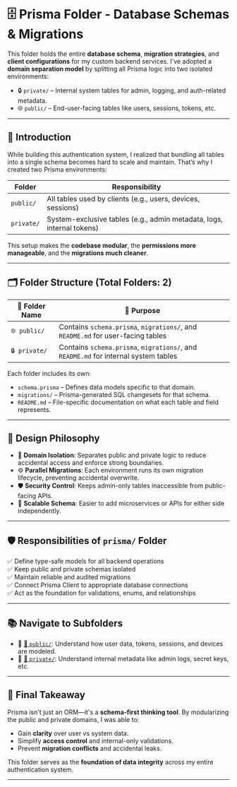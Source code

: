 # 🗄️ Prisma Folder - Database Schemas & Migrations

This folder holds the entire **database schema**, **migration strategies**, and **client configurations** for my custom backend services. I've adopted a **domain separation model** by splitting all Prisma logic into two isolated environments:

- 🔒 `private/` – Internal system tables for admin, logging, and auth-related metadata.
- 🌐 `public/` – End-user-facing tables like users, sessions, tokens, etc.

---

## 📖 **Introduction**

While building this authentication system, I realized that bundling all tables into a single schema becomes hard to scale and maintain. That’s why I created two Prisma environments:

| Folder    | Responsibility |
|-----------|----------------|
| `public/` | All tables used by clients (e.g., users, devices, sessions) |
| `private/` | System-exclusive tables (e.g., admin metadata, logs, internal tokens) |

This setup makes the **codebase modular**, the **permissions more manageable**, and the **migrations much cleaner**.

---

## 🗂️ Folder Structure (Total Folders: 2)

| 📁 Folder Name   | 🧩 Purpose                                                                 |
|------------------|---------------------------------------------------------------------------|
| `🌐 public/`      | Contains `schema.prisma`, `migrations/`, and `README.md` for user-facing tables |
| `🔒 private/`     | Contains `schema.prisma`, `migrations/`, and `README.md` for internal system tables |

Each folder includes its own:

- `schema.prisma` – Defines data models specific to that domain.
- `migrations/` – Prisma-generated SQL changesets for that schema.
- `README.md` – File-specific documentation on what each table and field represents.

---

## 🧠 **Design Philosophy**

- 🧩 **Domain Isolation**: Separates public and private logic to reduce accidental access and enforce strong boundaries.
- ⚙️ **Parallel Migrations**: Each environment runs its own migration lifecycle, preventing accidental overwrite.
- 🛡️ **Security Control**: Keeps admin-only tables inaccessible from public-facing APIs.
- 🔁 **Scalable Schema**: Easier to add microservices or APIs for either side independently.

---

## 🛡️ Responsibilities of `prisma/` Folder

✅ Define type-safe models for all backend operations  
✅ Keep public and private schemas isolated  
✅ Maintain reliable and audited migrations  
✅ Connect Prisma Client to appropriate database connections  
✅ Act as the foundation for validations, enums, and relationships  

---

## 📚 Navigate to Subfolders

- 🔗 [📂 `public/`](./public/README.md): Understand how user data, tokens, sessions, and devices are modeled.
- 🔗 [📂 `private/`](./private/README.md): Understand internal metadata like admin logs, secret keys, etc.

---

## 🎯 **Final Takeaway**

Prisma isn't just an ORM—it's a **schema-first thinking tool**. By modularizing the public and private domains, I was able to:

- Gain **clarity** over user vs system data.
- Simplify **access control** and internal-only validations.
- Prevent **migration conflicts** and accidental leaks.

This folder serves as the **foundation of data integrity** across my entire authentication system.

---
